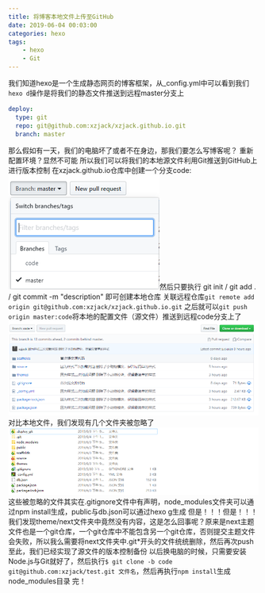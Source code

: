 ```yaml
---
title: 将博客本地文件上传至GitHub
date: 2019-06-04 00:03:00
categories: hexo
tags: 
	- hexo
	- Git
---
```


我们知道hexo是一个生成静态网页的博客框架，从_config.yml中可以看到我们`hexo d`操作是将我们的静态文件推送到远程master分支上
```yml
deploy:
  type: git
  repo: git@github.com:xzjack/xzjack.github.io.git
  branch: master
```
那么假如有一天，我们的电脑坏了或者不在身边，那我们要怎么写博客呢？<!--more-->
重新配置环境？显然不可能
所以我们可以将我们的本地源文件利用Git推送到GitHub上进行版本控制
在xzjack.github.io仓库中创建一个分支code:
![](将博客本地文件上传至GitHub/codebranch.png)然后只要执行 git init / git add . / git commit -m "description" 即可创建本地仓库
关联远程仓库`git remote add origin git@github.com:xzjack/xzjack.github.io.git`
之后就可以`git push origin master:code`将本地的配置文件（源文件）推送到远程code分支上了
![](将博客本地文件上传至GitHub/yuancheng.png)对比本地文件，我们发现有几个文件夹被忽略了
![](将博客本地文件上传至GitHub/bendi.png)这些被忽略的文件其实在.gitignore文件中有声明，node_modules文件夹可以通过npm install生成，public与db.json可以通过hexo g生成
但是！！！但是！！！
我们发现theme/next文件夹中竟然没有内容，这是怎么回事呢？原来是next主题文件也是一个git仓库，一个git仓库中不能包含另一个git仓库，否则提交主题文件会失败，所以我么需要将next文件夹中.git*开头的文件统统删除，然后再次push
至此，我们已经实现了源文件的版本控制备份
以后换电脑的时候，只需要安装Node.js与Git就好了，然后执行`$ git clone -b code git@github.com:xzjack/test.git 文件名`，然后再执行`npm install`生成node_modules目录
完！
